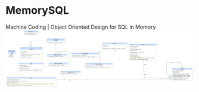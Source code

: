 # MemorySQL
Machine Coding | Object Oriented Design for SQL in Memory
![alt text](https://github.com/deepanshujain92/MemorySQL/blob/master/memorySQLUML.png?raw=true)
